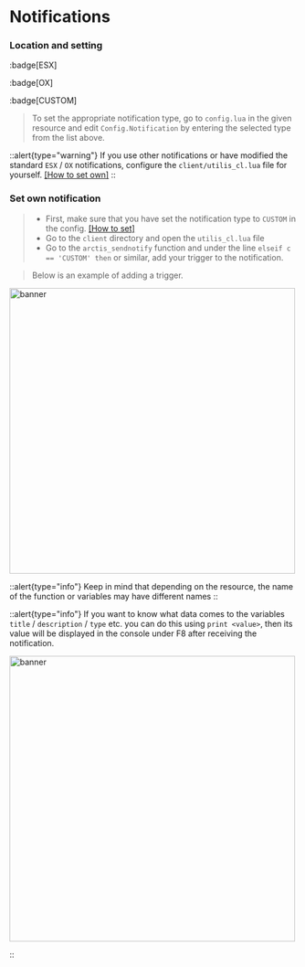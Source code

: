 # Notifications

### Location and setting

:badge[ESX]

:badge[OX]

:badge[CUSTOM]

> To set the appropriate notification type, go to `config.lua` in the given resource and edit `Config.Notification` by entering the selected type from the list above.

::alert{type="warning"}
If you use other notifications or have modified the standard `ESX` / `OX` notifications, configure the `client/utilis_cl.lua` file for yourself. [[How to set own]](#set-own-notification)
::

### Set own notification

> - First, make sure that you have set the notification type to `CUSTOM` in the config. [[How to set]](#location-and-setting)
> - Go to the `client` directory and open the `utilis_cl.lua` file
> - Go to the `arctis_sendnotify` function and under the line `elseif c == 'CUSTOM' then` or similar, add your trigger to the notification.

> Below is an example of adding a trigger.

<p>
  <img src="/setnotify.gif" width="500" title="banner">
</p>

::alert{type="info"}
Keep in mind that depending on the resource, the name of the function or variables may have different names
::

::alert{type="info"}
If you want to know what data comes to the variables `title` / `description` / `type` etc. you can do this using `print <value>`, then its value will be displayed in the console under F8 after receiving the notification.

<p>
  <img src="/printnotifyvalue.gif" width="500" title="banner">
</p>
::